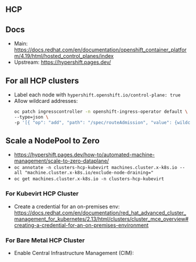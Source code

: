 ## HCP

## Docs
- Main: <https://docs.redhat.com/en/documentation/openshift_container_platform/4.19/html/hosted_control_planes/index>
- Upstream: <https://hypershift.pages.dev/>

## For all HCP clusters
- Label each node with `hypershift.openshift.io/control-plane: true`
- Allow wildcard addresses:
    ```bash
    oc patch ingresscontroller -n openshift-ingress-operator default \
    --type=json \
    -p '[{ "op": "add", "path": "/spec/routeAdmission", "value": {wildcardPolicy: "WildcardsAllowed"}}]'
    ```

## Scale a NodePool to Zero

- https://hypershift.pages.dev/how-to/automated-machine-management/scale-to-zero-dataplane/
- `oc annotate -n clusters-hcp-kubevirt machines.cluster.x-k8s.io --all "machine.cluster.x-k8s.io/exclude-node-draining="`
- `oc get machines.cluster.x-k8s.io -n clusters-hcp-kubevirt`

### For Kubevirt HCP Cluster
- Create a credential for an on-premises env: <https://docs.redhat.com/en/documentation/red_hat_advanced_cluster_management_for_kubernetes/2.13/html/clusters/cluster_mce_overview#creating-a-credential-for-an-on-premises-environment>

### For Bare Metal HCP Cluster
- Enable Central Infrastructure Management (CIM): 